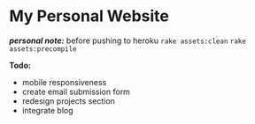 # My Personal Website

***personal note:***
before pushing to heroku `rake assets:clean` `rake assets:precompile`

**Todo:**
* mobile responsiveness
* create email submission form
* redesign projects section
* integrate blog
